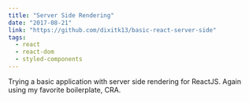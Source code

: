 ```yaml
---
title: "Server Side Rendering"
date: "2017-08-21"
link: "https://github.com/dixitk13/basic-react-server-side"
tags: 
  - react
  - react-dom
  - styled-components
---
```


Trying a basic application with server side rendering for ReactJS.
Again using my favorite boilerplate, CRA.